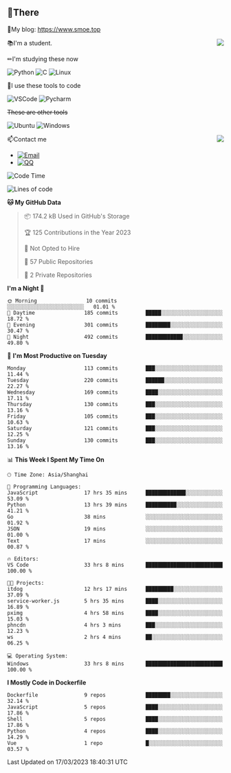 
## 👏There

📰My blog: https://www.smoe.top

<img align="right" src="https://github-readme-stats.vercel.app/api/top-langs/?username=AkashiCoin"/>


📚I'm a student.

✏I'm studying these now

![Python](https://img.shields.io/badge/-Python-blue?style=flat-square&logo=Python&logoColor=fff)
![C](https://img.shields.io/badge/-C-585858?style=flat-square&logo=C&logoColor=fff)
![Linux](https://img.shields.io/badge/-Linux-black?style=flat-square&logo=Linux&logoColor=fff)

🔨I use these tools to code

![VSCode](https://img.shields.io/badge/-VSCode-blue?style=flat-square&logo=visualstudiocode&logoColor=fff)
![Pycharm](https://img.shields.io/badge/-Pycharm-green?style=flat-square&logo=pycharm&logoColor=fff)

 ~~These are other tools~~

![Ubuntu](https://img.shields.io/badge/-Ubuntu-orange?style=flat-square&logo=Ubuntu&logoColor=fff)
![Windows](https://img.shields.io/badge/-Windows-blue?style=flat-square&logo=Windows&logoColor=fff)

<img align="right" src="https://github-readme-stats.vercel.app/api?username=AkashiCoin" />


📫Contact me

* [![Email](https://img.shields.io/badge/Email-l1040186796@gmail.com-1?style=social&logoColor=fff)](mailto:l1040186796@gmail.com)
* [![QQ](https://img.shields.io/badge/QQ-1040186796-1?style=social&logoColor=fff)](tencent://AddContact/?fromId=45&fromSubId=1&subcmd=all&uin=1040186796&website=www.oicqzone.com)

<!--START_SECTION:waka-->
![Code Time](http://img.shields.io/badge/Code%20Time-640%20hrs%203%20mins-blue)

![Lines of code](https://img.shields.io/badge/From%20Hello%20World%20I%27ve%20Written-237.5%20thousand%20lines%20of%20code-blue)

**🐱 My GitHub Data** 

> 📦 174.2 kB Used in GitHub's Storage 
 > 
> 🏆 125 Contributions in the Year 2023
 > 
> 🚫 Not Opted to Hire
 > 
> 📜 57 Public Repositories 
 > 
> 🔑 2 Private Repositories 
 > 
**I'm a Night 🦉** 

```text
🌞 Morning                10 commits          ░░░░░░░░░░░░░░░░░░░░░░░░░   01.01 % 
🌆 Daytime                185 commits         █████░░░░░░░░░░░░░░░░░░░░   18.72 % 
🌃 Evening                301 commits         ████████░░░░░░░░░░░░░░░░░   30.47 % 
🌙 Night                  492 commits         ████████████░░░░░░░░░░░░░   49.80 % 
```
📅 **I'm Most Productive on Tuesday** 

```text
Monday                   113 commits         ███░░░░░░░░░░░░░░░░░░░░░░   11.44 % 
Tuesday                  220 commits         ██████░░░░░░░░░░░░░░░░░░░   22.27 % 
Wednesday                169 commits         ████░░░░░░░░░░░░░░░░░░░░░   17.11 % 
Thursday                 130 commits         ███░░░░░░░░░░░░░░░░░░░░░░   13.16 % 
Friday                   105 commits         ███░░░░░░░░░░░░░░░░░░░░░░   10.63 % 
Saturday                 121 commits         ███░░░░░░░░░░░░░░░░░░░░░░   12.25 % 
Sunday                   130 commits         ███░░░░░░░░░░░░░░░░░░░░░░   13.16 % 
```


📊 **This Week I Spent My Time On** 

```text
🕑︎ Time Zone: Asia/Shanghai

💬 Programming Languages: 
JavaScript               17 hrs 35 mins      █████████████░░░░░░░░░░░░   53.09 % 
Python                   13 hrs 39 mins      ██████████░░░░░░░░░░░░░░░   41.21 % 
Go                       38 mins             ░░░░░░░░░░░░░░░░░░░░░░░░░   01.92 % 
JSON                     19 mins             ░░░░░░░░░░░░░░░░░░░░░░░░░   01.00 % 
Text                     17 mins             ░░░░░░░░░░░░░░░░░░░░░░░░░   00.87 % 

🔥 Editors: 
VS Code                  33 hrs 8 mins       █████████████████████████   100.00 % 

🐱‍💻 Projects: 
itdog                    12 hrs 17 mins      █████████░░░░░░░░░░░░░░░░   37.09 % 
service-worker.js        5 hrs 35 mins       ████░░░░░░░░░░░░░░░░░░░░░   16.89 % 
pximg                    4 hrs 58 mins       ████░░░░░░░░░░░░░░░░░░░░░   15.03 % 
phncdn                   4 hrs 3 mins        ███░░░░░░░░░░░░░░░░░░░░░░   12.23 % 
ws                       2 hrs 4 mins        ██░░░░░░░░░░░░░░░░░░░░░░░   06.25 % 

💻 Operating System: 
Windows                  33 hrs 8 mins       █████████████████████████   100.00 % 
```

**I Mostly Code in Dockerfile** 

```text
Dockerfile               9 repos             ████████░░░░░░░░░░░░░░░░░   32.14 % 
JavaScript               5 repos             ████░░░░░░░░░░░░░░░░░░░░░   17.86 % 
Shell                    5 repos             ████░░░░░░░░░░░░░░░░░░░░░   17.86 % 
Python                   4 repos             ████░░░░░░░░░░░░░░░░░░░░░   14.29 % 
Vue                      1 repo              █░░░░░░░░░░░░░░░░░░░░░░░░   03.57 % 
```




 Last Updated on 17/03/2023 18:40:31 UTC
<!--END_SECTION:waka-->
